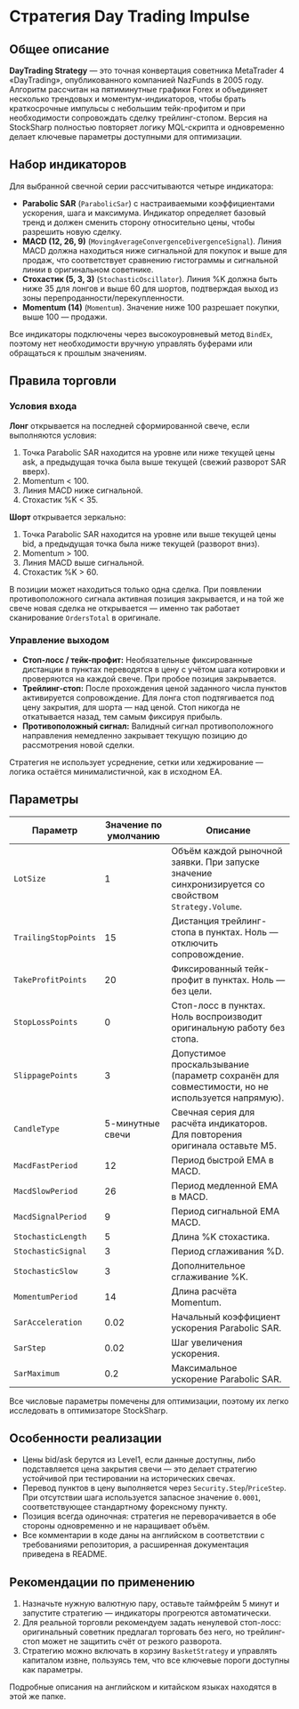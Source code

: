 # Стратегия Day Trading Impulse

## Общее описание

**DayTrading Strategy** — это точная конвертация советника MetaTrader 4 «DayTrading», опубликованного компанией NazFunds в 2005 году. Алгоритм рассчитан на пятиминутные графики Forex и объединяет несколько трендовых и моментум-индикаторов, чтобы брать краткосрочные импульсы с небольшим тейк-профитом и при необходимости сопровождать сделку трейлинг-стопом. Версия на StockSharp полностью повторяет логику MQL-скрипта и одновременно делает ключевые параметры доступными для оптимизации.

## Набор индикаторов

Для выбранной свечной серии рассчитываются четыре индикатора:

- **Parabolic SAR** (`ParabolicSar`) с настраиваемыми коэффициентами ускорения, шага и максимума. Индикатор определяет базовый тренд и должен сменить сторону относительно цены, чтобы разрешить новую сделку.
- **MACD (12, 26, 9)** (`MovingAverageConvergenceDivergenceSignal`). Линия MACD должна находиться ниже сигнальной для покупок и выше для продаж, что соответствует сравнению гистограммы и сигнальной линии в оригинальном советнике.
- **Стохастик (5, 3, 3)** (`StochasticOscillator`). Линия %K должна быть ниже 35 для лонгов и выше 60 для шортов, подтверждая выход из зоны перепроданности/перекупленности.
- **Momentum (14)** (`Momentum`). Значение ниже 100 разрешает покупки, выше 100 — продажи.

Все индикаторы подключены через высокоуровневый метод `BindEx`, поэтому нет необходимости вручную управлять буферами или обращаться к прошлым значениям.

## Правила торговли

### Условия входа

**Лонг** открывается на последней сформированной свече, если выполняются условия:

1. Точка Parabolic SAR находится на уровне или ниже текущей цены ask, а предыдущая точка была выше текущей (свежий разворот SAR вверх).
2. Momentum < 100.
3. Линия MACD ниже сигнальной.
4. Стохастик %K < 35.

**Шорт** открывается зеркально:

1. Точка Parabolic SAR находится на уровне или выше текущей цены bid, а предыдущая точка была ниже текущей (разворот вниз).
2. Momentum > 100.
3. Линия MACD выше сигнальной.
4. Стохастик %K > 60.

В позиции может находиться только одна сделка. При появлении противоположного сигнала активная позиция закрывается, и на той же свече новая сделка не открывается — именно так работает сканирование `OrdersTotal` в оригинале.

### Управление выходом

- **Стоп-лосс / тейк-профит:** Необязательные фиксированные дистанции в пунктах переводятся в цену с учётом шага котировки и проверяются на каждой свече. При пробое позиция закрывается.
- **Трейлинг-стоп:** После прохождения ценой заданного числа пунктов активируется сопровождение. Для лонга стоп подтягивается под цену закрытия, для шорта — над ценой. Стоп никогда не откатывается назад, тем самым фиксируя прибыль.
- **Противоположный сигнал:** Валидный сигнал противоположного направления немедленно закрывает текущую позицию до рассмотрения новой сделки.

Стратегия не использует усреднение, сетки или хеджирование — логика остаётся минималистичной, как в исходном EA.

## Параметры

| Параметр | Значение по умолчанию | Описание |
| --- | --- | --- |
| `LotSize` | 1 | Объём каждой рыночной заявки. При запуске значение синхронизируется со свойством `Strategy.Volume`. |
| `TrailingStopPoints` | 15 | Дистанция трейлинг-стопа в пунктах. Ноль — отключить сопровождение. |
| `TakeProfitPoints` | 20 | Фиксированный тейк-профит в пунктах. Ноль — без цели. |
| `StopLossPoints` | 0 | Стоп-лосс в пунктах. Ноль воспроизводит оригинальную работу без стопа. |
| `SlippagePoints` | 3 | Допустимое проскальзывание (параметр сохранён для совместимости, но не используется напрямую). |
| `CandleType` | 5-минутные свечи | Свечная серия для расчёта индикаторов. Для повторения оригинала оставьте M5. |
| `MacdFastPeriod` | 12 | Период быстрой EMA в MACD. |
| `MacdSlowPeriod` | 26 | Период медленной EMA в MACD. |
| `MacdSignalPeriod` | 9 | Период сигнальной EMA MACD. |
| `StochasticLength` | 5 | Длина %K стохастика. |
| `StochasticSignal` | 3 | Период сглаживания %D. |
| `StochasticSlow` | 3 | Дополнительное сглаживание %K. |
| `MomentumPeriod` | 14 | Длина расчёта Momentum. |
| `SarAcceleration` | 0.02 | Начальный коэффициент ускорения Parabolic SAR. |
| `SarStep` | 0.02 | Шаг увеличения ускорения. |
| `SarMaximum` | 0.2 | Максимальное ускорение Parabolic SAR. |

Все числовые параметры помечены для оптимизации, поэтому их легко исследовать в оптимизаторе StockSharp.

## Особенности реализации

- Цены bid/ask берутся из Level1, если данные доступны, либо подставляется цена закрытия свечи — это делает стратегию устойчивой при тестировании на исторических свечах.
- Перевод пунктов в цену выполняется через `Security.Step`/`PriceStep`. При отсутствии шага используется запасное значение `0.0001`, соответствующее стандартному форексному пункту.
- Позиция всегда одиночная: стратегия не переворачивается в обе стороны одновременно и не наращивает объём.
- Все комментарии в коде даны на английском в соответствии с требованиями репозитория, а расширенная документация приведена в README.

## Рекомендации по применению

1. Назначьте нужную валютную пару, оставьте таймфрейм 5 минут и запустите стратегию — индикаторы прогреются автоматически.
2. Для реальной торговли рекомендуем задать ненулевой стоп-лосс: оригинальный советник предлагал торговать без него, но трейлинг-стоп может не защитить счёт от резкого разворота.
3. Стратегию можно включать в корзину `BasketStrategy` и управлять капиталом извне, пользуясь тем, что все ключевые пороги доступны как параметры.

Подробные описания на английском и китайском языках находятся в этой же папке.
